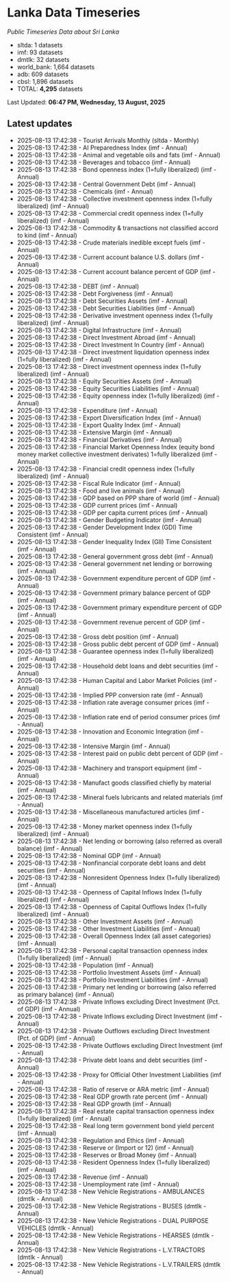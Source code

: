 # Lanka Data Timeseries
*Public Timeseries Data about Sri Lanka*

* sltda: 1 datasets
* imf: 93 datasets
* dmtlk: 32 datasets
* world_bank: 1,664 datasets
* adb: 609 datasets
* cbsl: 1,896 datasets
* TOTAL: **4,295** datasets

Last Updated: **06:47 PM, Wednesday, 13 August, 2025**

## Latest updates

* 2025-08-13 17:42:38 - Tourist Arrivals Monthly (sltda - Monthly)
* 2025-08-13 17:42:38 - AI Preparedness Index (imf - Annual)
* 2025-08-13 17:42:38 - Animal and vegetable oils and fats (imf - Annual)
* 2025-08-13 17:42:38 - Beverages and tobacco (imf - Annual)
* 2025-08-13 17:42:38 - Bond openness index (1=fully liberalized) (imf - Annual)
* 2025-08-13 17:42:38 - Central Government Debt (imf - Annual)
* 2025-08-13 17:42:38 - Chemicals (imf - Annual)
* 2025-08-13 17:42:38 - Collective investment openness index (1=fully liberalized) (imf - Annual)
* 2025-08-13 17:42:38 - Commercial credit openness index (1=fully liberalized) (imf - Annual)
* 2025-08-13 17:42:38 - Commodity & transactions not classified accord to kind (imf - Annual)
* 2025-08-13 17:42:38 - Crude materials inedible except fuels (imf - Annual)
* 2025-08-13 17:42:38 - Current account balance U.S. dollars (imf - Annual)
* 2025-08-13 17:42:38 - Current account balance percent of GDP (imf - Annual)
* 2025-08-13 17:42:38 - DEBT (imf - Annual)
* 2025-08-13 17:42:38 - Debt Forgiveness (imf - Annual)
* 2025-08-13 17:42:38 - Debt Securities Assets (imf - Annual)
* 2025-08-13 17:42:38 - Debt Securities Liabilities (imf - Annual)
* 2025-08-13 17:42:38 - Derivative investment openness index (1=fully liberalized) (imf - Annual)
* 2025-08-13 17:42:38 - Digital Infrastructure (imf - Annual)
* 2025-08-13 17:42:38 - Direct Investment Abroad (imf - Annual)
* 2025-08-13 17:42:38 - Direct Investment In Country (imf - Annual)
* 2025-08-13 17:42:38 - Direct investment liquidation openness index (1=fully liberalized) (imf - Annual)
* 2025-08-13 17:42:38 - Direct investment openness index (1=fully liberalized) (imf - Annual)
* 2025-08-13 17:42:38 - Equity Securities Assets (imf - Annual)
* 2025-08-13 17:42:38 - Equity Securities Liabilities (imf - Annual)
* 2025-08-13 17:42:38 - Equity openness index (1=fully liberalized) (imf - Annual)
* 2025-08-13 17:42:38 - Expenditure (imf - Annual)
* 2025-08-13 17:42:38 - Export Diversification Index (imf - Annual)
* 2025-08-13 17:42:38 - Export Quality Index (imf - Annual)
* 2025-08-13 17:42:38 - Extensive Margin (imf - Annual)
* 2025-08-13 17:42:38 - Financial Derivatives (imf - Annual)
* 2025-08-13 17:42:38 - Financial Market Openness Index (equity bond money market collective investment derivates) 1=fully liberalized (imf - Annual)
* 2025-08-13 17:42:38 - Financial credit openness index (1=fully liberalized) (imf - Annual)
* 2025-08-13 17:42:38 - Fiscal Rule Indicator (imf - Annual)
* 2025-08-13 17:42:38 - Food and live animals (imf - Annual)
* 2025-08-13 17:42:38 - GDP based on PPP share of world (imf - Annual)
* 2025-08-13 17:42:38 - GDP current prices (imf - Annual)
* 2025-08-13 17:42:38 - GDP per capita current prices (imf - Annual)
* 2025-08-13 17:42:38 - Gender Budgeting Indicator (imf - Annual)
* 2025-08-13 17:42:38 - Gender Development Index (GDI) Time Consistent (imf - Annual)
* 2025-08-13 17:42:38 - Gender Inequality Index (GII) Time Consistent (imf - Annual)
* 2025-08-13 17:42:38 - General government gross debt (imf - Annual)
* 2025-08-13 17:42:38 - General government net lending or borrowing (imf - Annual)
* 2025-08-13 17:42:38 - Government expenditure percent of GDP (imf - Annual)
* 2025-08-13 17:42:38 - Government primary balance percent of GDP (imf - Annual)
* 2025-08-13 17:42:38 - Government primary expenditure percent of GDP (imf - Annual)
* 2025-08-13 17:42:38 - Government revenue percent of GDP (imf - Annual)
* 2025-08-13 17:42:38 - Gross debt position (imf - Annual)
* 2025-08-13 17:42:38 - Gross public debt percent of GDP (imf - Annual)
* 2025-08-13 17:42:38 - Guarantee openness index (1=fully liberalized) (imf - Annual)
* 2025-08-13 17:42:38 - Household debt loans and debt securities (imf - Annual)
* 2025-08-13 17:42:38 - Human Capital and Labor Market Policies (imf - Annual)
* 2025-08-13 17:42:38 - Implied PPP conversion rate (imf - Annual)
* 2025-08-13 17:42:38 - Inflation rate average consumer prices (imf - Annual)
* 2025-08-13 17:42:38 - Inflation rate end of period consumer prices (imf - Annual)
* 2025-08-13 17:42:38 - Innovation and Economic Integration (imf - Annual)
* 2025-08-13 17:42:38 - Intensive Margin (imf - Annual)
* 2025-08-13 17:42:38 - Interest paid on public debt percent of GDP (imf - Annual)
* 2025-08-13 17:42:38 - Machinery and transport equipment (imf - Annual)
* 2025-08-13 17:42:38 - Manufact goods classified chiefly by material (imf - Annual)
* 2025-08-13 17:42:38 - Mineral fuels lubricants and related materials (imf - Annual)
* 2025-08-13 17:42:38 - Miscellaneous manufactured articles (imf - Annual)
* 2025-08-13 17:42:38 - Money market openness index (1=fully liberalized) (imf - Annual)
* 2025-08-13 17:42:38 - Net lending or borrowing (also referred as overall balance) (imf - Annual)
* 2025-08-13 17:42:38 - Nominal GDP (imf - Annual)
* 2025-08-13 17:42:38 - Nonfinancial corporate debt loans and debt securities (imf - Annual)
* 2025-08-13 17:42:38 - Nonresident Openness Index (1=fully liberalized) (imf - Annual)
* 2025-08-13 17:42:38 - Openness of Capital Inflows Index (1=fully liberalized) (imf - Annual)
* 2025-08-13 17:42:38 - Openness of Capital Outflows Index (1=fully liberalized) (imf - Annual)
* 2025-08-13 17:42:38 - Other Investment Assets (imf - Annual)
* 2025-08-13 17:42:38 - Other Investment Liabilities (imf - Annual)
* 2025-08-13 17:42:38 - Overall Openness Index (all asset categories) (imf - Annual)
* 2025-08-13 17:42:38 - Personal capital transaction openness index (1=fully liberalized) (imf - Annual)
* 2025-08-13 17:42:38 - Population (imf - Annual)
* 2025-08-13 17:42:38 - Portfolio Investment Assets (imf - Annual)
* 2025-08-13 17:42:38 - Portfolio Investment Liabilities (imf - Annual)
* 2025-08-13 17:42:38 - Primary net lending or borrowing (also referred as primary balance) (imf - Annual)
* 2025-08-13 17:42:38 - Private Inflows excluding Direct Investment (Pct. of GDP) (imf - Annual)
* 2025-08-13 17:42:38 - Private Inflows excluding Direct Investment (imf - Annual)
* 2025-08-13 17:42:38 - Private Outflows excluding Direct Investment (Pct. of GDP) (imf - Annual)
* 2025-08-13 17:42:38 - Private Outflows excluding Direct Investment (imf - Annual)
* 2025-08-13 17:42:38 - Private debt loans and debt securities (imf - Annual)
* 2025-08-13 17:42:38 - Proxy for Official Other Investment Liabilities (imf - Annual)
* 2025-08-13 17:42:38 - Ratio of reserve or ARA metric (imf - Annual)
* 2025-08-13 17:42:38 - Real GDP growth rate percent (imf - Annual)
* 2025-08-13 17:42:38 - Real GDP growth (imf - Annual)
* 2025-08-13 17:42:38 - Real estate capital transaction openness index (1=fully liberalized) (imf - Annual)
* 2025-08-13 17:42:38 - Real long term government bond yield percent (imf - Annual)
* 2025-08-13 17:42:38 - Regulation and Ethics (imf - Annual)
* 2025-08-13 17:42:38 - Reserve or (Import or 12) (imf - Annual)
* 2025-08-13 17:42:38 - Reserves or Broad Money (imf - Annual)
* 2025-08-13 17:42:38 - Resident Openness Index (1=fully liberalized) (imf - Annual)
* 2025-08-13 17:42:38 - Revenue (imf - Annual)
* 2025-08-13 17:42:38 - Unemployment rate (imf - Annual)
* 2025-08-13 17:42:38 - New Vehicle Registrations - AMBULANCES (dmtlk - Annual)
* 2025-08-13 17:42:38 - New Vehicle Registrations - BUSES (dmtlk - Annual)
* 2025-08-13 17:42:38 - New Vehicle Registrations - DUAL PURPOSE VEHICLES (dmtlk - Annual)
* 2025-08-13 17:42:38 - New Vehicle Registrations - HEARSES (dmtlk - Annual)
* 2025-08-13 17:42:38 - New Vehicle Registrations - L.V.TRACTORS (dmtlk - Annual)
* 2025-08-13 17:42:38 - New Vehicle Registrations - L.V.TRAILERS (dmtlk - Annual)